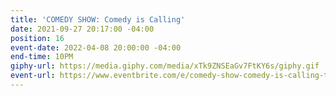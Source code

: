 ```yaml
---
title: 'COMEDY SHOW: Comedy is Calling'
date: 2021-09-27 20:17:00 -04:00
position: 16
event-date: 2022-04-08 20:00:00 -04:00
end-time: 10PM
giphy-url: https://media.giphy.com/media/xTk9ZNSEaGv7FtKY6s/giphy.gif
event-url: https://www.eventbrite.com/e/comedy-show-comedy-is-calling-tickets-311849880387
---
```


